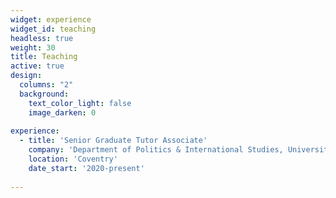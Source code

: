 ```yaml
---
widget: experience
widget_id: teaching
headless: true
weight: 30
title: Teaching
active: true
design:
  columns: "2"
  background:
    text_color_light: false
    image_darken: 0
    
experience:
  - title: 'Senior Graduate Tutor Associate'
    company: 'Department of Politics & International Studies, University of Warwick'
    location: 'Coventry'
    date_start: '2020-present'
            
---
```

